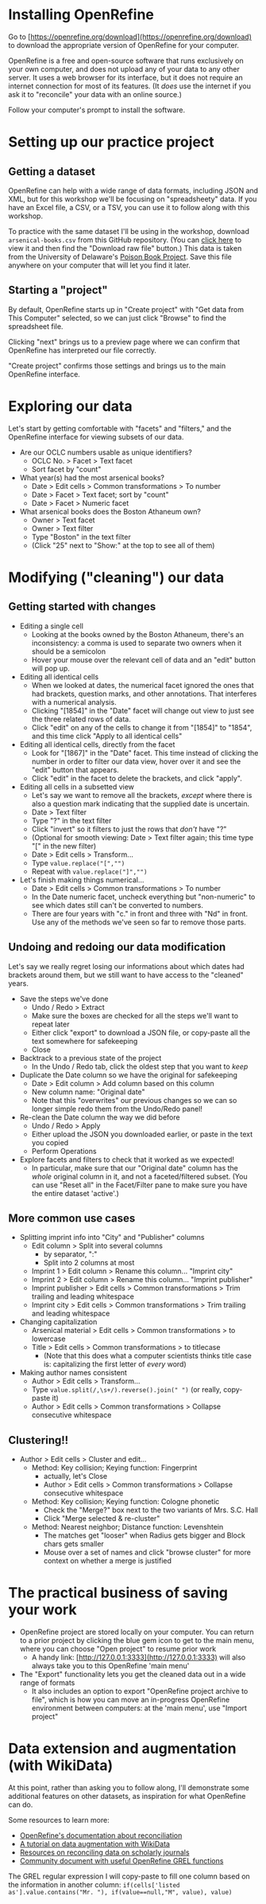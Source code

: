 # Installing OpenRefine

Go to [https://openrefine.org/download](https://openrefine.org/download) to download the appropriate version of OpenRefine for your computer.

OpenRefine is a free and open-source software that runs exclusively on your own computer, and does not upload any of your data to any other server. It uses a web browser for its interface, but it does not require an internet connection for most of its features. (It _does_ use the internet if you ask it to "reconcile" your data with an online source.)

Follow your computer's prompt to install the software.

# Setting up our practice project

## Getting a dataset

OpenRefine can help with a wide range of data formats, including JSON and XML, but for this workshop we'll be focusing on "spreadsheety" data. If you have an Excel file, a CSV, or a TSV, you can use it to follow along with this workshop.

To practice with the same dataset I'll be using in the workshop, download `arsenical-books.csv` from this GitHub repository. (You can [click here](https://github.com/ResearchDataServicesNU/OpenRefine-workshop/blob/main/arsenical-books.csv) to view it and then find the "Download raw file" button.) This data is taken from the University of Delaware's [Poison Book Project](https://sites.udel.edu/poisonbookproject/arsenical-books-database/). Save this file anywhere on your computer that will let you find it later.

## Starting a "project"

By default, OpenRefine starts up in "Create project" with "Get data from This Computer" selected, so we can just click "Browse" to find the spreadsheet file.

Clicking "next" brings us to a preview page where we can confirm that OpenRefine has interpreted our file correctly.

"Create project" confirms those settings and brings us to the main OpenRefine interface.

# Exploring our data

Let's start by getting comfortable with "facets" and "filters," and the OpenRefine interface for viewing subsets of our data.

* Are our OCLC numbers usable as unique identifiers?
   * OCLC No. > Facet > Text facet
   * Sort facet by "count"
* What year(s) had the most arsenical books?
   * Date > Edit cells > Common transformations > To number
   * Date > Facet > Text facet; sort by "count"
   * Date > Facet > Numeric facet
* What arsenical books does the Boston Athaneum own?
   * Owner > Text facet
   * Owner > Text filter
   * Type "Boston" in the text filter
   * (Click "25" next to "Show:" at the top to see all of them)

# Modifying ("cleaning") our data

## Getting started with changes

* Editing a single cell
   * Looking at the books owned by the Boston Athaneum, there's an inconsistency: a comma is used to separate two owners when it should be a semicolon
   * Hover your mouse over the relevant cell of data and an "edit" button will pop up.
* Editing all identical cells
   * When we looked at dates, the numerical facet ignored the ones that had brackets, question marks, and other annotations. That interferes with a numerical analysis.
   * Clicking "[1854]" in the "Date" facet will change out view to just see the three related rows of data.
   * Click "edit" on any of the cells to change it from "[1854]" to "1854", and this time click "Apply to all identical cells"
* Editing all identical cells, directly from the facet
   * Look for "[1867]" in the "Date" facet. This time instead of clicking the number in order to filter our data view, hover over it and see the "edit" button that appears.
   * Click "edit" in the facet to delete the brackets, and click "apply".
* Editing all cells in a subsetted view
   * Let's say we want to remove all the brackets, _except_ where there is also a question mark indicating that the supplied date is uncertain.
   * Date > Text filter
   * Type "?" in the text filter
   * Click "invert" so it filters to just the rows that _don't_ have "?"
   * (Optional for smooth viewing: Date > Text filter again; this time type "[" in the new filter)
   * Date > Edit cells > Transform...
   * Type `value.replace("[","")`
   * Repeat with `value.replace("]","")`
* Let's finish making things numerical...
   * Date > Edit cells > Common transformations > To number
   * In the Date numeric facet, uncheck everything but "non-numeric" to see which dates still can't be converted to numbers.
   * There are four years with "c." in front and three with "Nd" in front. Use any of the methods we've seen so far to remove those parts.
   
## Undoing and redoing our data modification

Let's say we really regret losing our informations about which dates had brackets around them, but we still want to have access to the "cleaned" years.

* Save the steps we've done
   * Undo / Redo > Extract 
   * Make sure the boxes are checked for all the steps we'll want to repeat later
   * Either click "export" to download a JSON file, or copy-paste all the text somewhere for safekeeping
   * Close
* Backtrack to a previous state of the project
   * In the Undo / Redo tab, click the oldest step that you want to _keep_
* Duplicate the Date column so we have the original for safekeeping
   * Date > Edit column > Add column based on this column
   * New column name: "Original date"
   * Note that this "overwrites" our previous changes so we can so longer simple redo them from the Undo/Redo panel!
* Re-clean the Date column the way we did before
   * Undo / Redo > Apply
   * Either upload the JSON you downloaded earlier, or paste in the text you copied
   * Perform Operations
* Explore facets and filters to check that it worked as we expected!
   * In particular, make sure that our "Original date" column has the _whole_ original column in it, and not a faceted/filtered subset. (You can use "Reset all" in the Facet/Filter pane to make sure you have the entire dataset 'active'.)
   
## More common use cases

* Splitting imprint info into "City" and "Publisher" columns
   * Edit column > Split into several columns
      * by separator, ":"
      * Split into 2 columns at most
   * Imprint 1 > Edit column > Rename this column... "Imprint city"
   * Imprint 2 > Edit column > Rename this column... "Imprint publisher"
   * Imprint publisher > Edit cells > Common transformations > Trim trailing and leading whitespace
   * Imprint city > Edit cells > Common transformations > Trim trailing and leading whitespace
* Changing capitalization
   * Arsenical material > Edit cells > Common transformations > to lowercase
   * Title > Edit cells > Common transformations > to titlecase
      * (Note that this does what a computer scientists thinks title case is: capitalizing the first letter of _every_ word)
* Making author names consistent
   * Author > Edit cells > Transform...
   * Type `value.split(/,\s+/).reverse().join(" ")` (or really, copy-paste it)
   * Author > Edit cells > Common transformations > Collapse consecutive whitespace
      
## Clustering!!

* Author > Edit cells > Cluster and edit...
   * Method: Key collision; Keying function: Fingerprint
      * actually, let's Close
      * Author > Edit cells > Common transformations > Collapse consecutive whitespace
   * Method: Key collision; Keying function: Cologne phonetic
      * Check the "Merge?" box next to the two variants of Mrs. S.C. Hall
      * Click "Merge selected & re-cluster"
   * Method: Nearest neighbor; Distance function: Levenshtein
      * The matches get "looser" when Radius gets bigger and Block chars gets smaller
      * Mouse over a set of names and click "browse cluster" for more context on whether a merge is justified
      
# The practical business of saving your work

* OpenRefine project are stored locally on your computer. You can return to a prior project by clicking the blue gem icon to get to the main menu, where you can choose "Open project" to resume prior work
   * A handy link: [http://127.0.0.1:3333](http://127.0.0.1:3333) will also always take you to this OpenRefine 'main menu'
* The "Export" functionality lets you get the cleaned data out in a wide range of formats
   * It also includes an option to export "OpenRefine project archive to file", which is how you can move an in-progress OpenRefine environment between computers: at the 'main menu', use "Import project"

# Data extension and augmentation (with WikiData)

At this point, rather than asking you to follow along, I'll demonstrate some additional features on other datasets, as inspiration for what OpenRefine can do.

Some resources to learn more:

* [OpenRefine's documentation about reconciliation](https://openrefine.org/docs/manual/reconciling)
* [A tutorial on data augmentation with WikiData](https://mdl.library.utoronto.ca/technology/tutorials/openrefine-augmenting-activity-2-using-reconciliation-services)
* [Resources on reconciling data on scholarly journals](https://librarycarpentry.org/lc-open-refine/13-looking-up-data.html)
* [Community document with useful OpenRefine GREL functions](https://docs.google.com/document/d/1sLklZKeWxD6AbyLQz7d4o7JLyfxEMkTjgPd5OVS9jSk/edit#heading=h.ielr0i6hygmb)

The GREL regular expression I will copy-paste to fill one column based on the information in another column: `if(cells['listed as'].value.contains("Mr. "), if(value==null,"M", value), value)`
